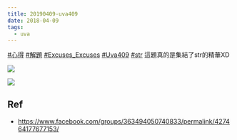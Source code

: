 ```yaml
---
title: 20190409-uva409
date: 2018-04-09
tags:
  - uva
---
```

[#心得](https://www.facebook.com/hashtag/%E5%BF%83%E5%BE%97?__eep__=6&__cft__[0]=AZU3KamyHjeyRYUBe55Qklm2EDfet2LZXEBykmWxvBcuiGAo2EGWB-Jhpv6petJiutsLfUVrPXbaGyZnvzTYCKr-p3Asdf5ZWJTrFZUhzt4lcJ9BqvdmrboIssKgoKFGCh3fX5ov_u71S8-vAnJdf94mfFOBeICJWcM1HXZIy3uRyzfwgJiQMv_BQZlk9hVTk28&__tn__=*NK-R) [#解題](https://www.facebook.com/hashtag/%E8%A7%A3%E9%A1%8C?__eep__=6&__cft__[0]=AZU3KamyHjeyRYUBe55Qklm2EDfet2LZXEBykmWxvBcuiGAo2EGWB-Jhpv6petJiutsLfUVrPXbaGyZnvzTYCKr-p3Asdf5ZWJTrFZUhzt4lcJ9BqvdmrboIssKgoKFGCh3fX5ov_u71S8-vAnJdf94mfFOBeICJWcM1HXZIy3uRyzfwgJiQMv_BQZlk9hVTk28&__tn__=*NK-R) [#Excuses_Excuses](https://www.facebook.com/hashtag/excuses_excuses?__eep__=6&__cft__[0]=AZU3KamyHjeyRYUBe55Qklm2EDfet2LZXEBykmWxvBcuiGAo2EGWB-Jhpv6petJiutsLfUVrPXbaGyZnvzTYCKr-p3Asdf5ZWJTrFZUhzt4lcJ9BqvdmrboIssKgoKFGCh3fX5ov_u71S8-vAnJdf94mfFOBeICJWcM1HXZIy3uRyzfwgJiQMv_BQZlk9hVTk28&__tn__=*NK-R) [#Uva409](https://www.facebook.com/hashtag/uva409?__eep__=6&__cft__[0]=AZU3KamyHjeyRYUBe55Qklm2EDfet2LZXEBykmWxvBcuiGAo2EGWB-Jhpv6petJiutsLfUVrPXbaGyZnvzTYCKr-p3Asdf5ZWJTrFZUhzt4lcJ9BqvdmrboIssKgoKFGCh3fX5ov_u71S8-vAnJdf94mfFOBeICJWcM1HXZIy3uRyzfwgJiQMv_BQZlk9hVTk28&__tn__=*NK-R) [#str](https://www.facebook.com/hashtag/str?__eep__=6&__cft__[0]=AZU3KamyHjeyRYUBe55Qklm2EDfet2LZXEBykmWxvBcuiGAo2EGWB-Jhpv6petJiutsLfUVrPXbaGyZnvzTYCKr-p3Asdf5ZWJTrFZUhzt4lcJ9BqvdmrboIssKgoKFGCh3fX5ov_u71S8-vAnJdf94mfFOBeICJWcM1HXZIy3uRyzfwgJiQMv_BQZlk9hVTk28&__tn__=*NK-R)
這題真的是集結了str的精華XD

![](https://i.imgur.com/PmU9MSP.jpg)

![](https://i.imgur.com/C15dYyD.jpg)

## Ref
- https://www.facebook.com/groups/363494050740833/permalink/427464177677153/